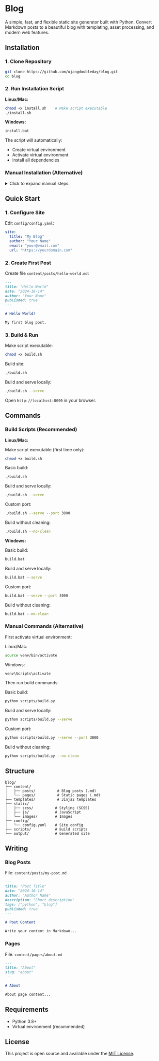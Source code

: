 # Blog

A simple, fast, and flexible static site generator built with Python. Convert Markdown posts to a beautiful blog with templating, asset processing, and modern web features.

## Installation

### 1. Clone Repository

```bash
git clone https://github.com/ujangdoubleday/blog.git
cd blog
```

### 2. Run Installation Script

**Linux/Mac:**
```bash
chmod +x install.sh    # Make script executable
./install.sh
```

**Windows:**
```cmd
install.bat
```

The script will automatically:
- Create virtual environment
- Activate virtual environment  
- Install all dependencies

### Manual Installation (Alternative)

<details>
<summary>Click to expand manual steps</summary>

**Setup Virtual Environment:**

Create virtual environment:
```bash
python -m venv venv
```

Activate virtual environment (Linux/Mac):
```bash
source venv/bin/activate
```

Activate virtual environment (Windows):
```cmd
venv\Scripts\activate
```

**Install Dependencies:**
```bash
pip install -r requirements.txt
```

</details>

## Quick Start

### 1. Configure Site

Edit `config/config.yaml`:

```yaml
site:
  title: "My Blog"
  author: "Your Name"
  email: "your@email.com"
  url: "https://yourdomain.com"
```

### 2. Create First Post

Create file `content/posts/hello-world.md`:

```markdown
---
title: "Hello World"
date: "2024-10-14"
author: "Your Name"
published: true
---

# Hello World!

My first blog post.
```

### 3. Build & Run

Make script executable:
```bash
chmod +x build.sh
```

Build site:
```bash
./build.sh
```

Build and serve locally:
```bash
./build.sh --serve
```

Open `http://localhost:8000` in your browser.

## Commands

### Build Scripts (Recommended)

**Linux/Mac:**

Make script executable (first time only):
```bash
chmod +x build.sh
```

Basic build:
```bash
./build.sh
```

Build and serve locally:
```bash
./build.sh --serve
```

Custom port:
```bash
./build.sh --serve --port 3000
```

Build without cleaning:
```bash
./build.sh --no-clean
```

**Windows:**

Basic build:
```cmd
build.bat
```

Build and serve locally:
```cmd
build.bat --serve
```

Custom port:
```cmd
build.bat --serve --port 3000
```

Build without cleaning:
```cmd
build.bat --no-clean
```

### Manual Commands (Alternative)

First activate virtual environment:

Linux/Mac:
```bash
source venv/bin/activate
```

Windows:
```cmd
venv\Scripts\activate
```

Then run build commands:

Basic build:
```bash
python scripts/build.py
```

Build and serve locally:
```bash
python scripts/build.py --serve
```

Custom port:
```bash
python scripts/build.py --serve --port 3000
```

Build without cleaning:
```bash
python scripts/build.py --no-clean
```

## Structure

```
blog/
├── content/
│   ├── posts/          # Blog posts (.md)
│   └── pages/          # Static pages (.md)
├── templates/          # Jinja2 templates
├── static/
│   ├── scss/          # Styling (SCSS)
│   ├── js/            # JavaScript
│   └── images/        # Images
├── config/
│   └── config.yaml    # Site config
├── scripts/           # Build scripts
└── output/            # Generated site
```

## Writing

### Blog Posts

File: `content/posts/my-post.md`

```markdown
---
title: "Post Title"
date: "2024-10-14"
author: "Author Name"
description: "Short description"
tags: ["python", "blog"]
published: true
---

# Post Content

Write your content in Markdown...
```

### Pages

File: `content/pages/about.md`

```markdown
---
title: "About"
slug: "about"
---

# About

About page content...
```

## Requirements

- Python 3.8+
- Virtual environment (recommended)

## License

This project is open source and available under the [MIT License](LICENSE.md).